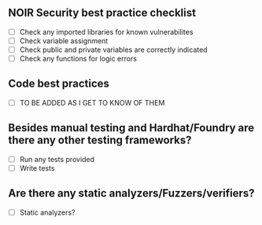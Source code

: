 ## NOIR Security best practice checklist
- [ ] Check any imported libraries for known vulnerabilites
- [ ] Check variable assignment
- [ ] Check public and private variables are correctly indicated
- [ ] Check any functions for logic errors

## Code best practices
-[ ] TO BE ADDED AS I GET TO KNOW OF THEM

## Besides manual testing and Hardhat/Foundry are there any other testing frameworks?
- [ ] Run any tests provided
- [ ] Write tests

## Are there any static analyzers/Fuzzers/verifiers?
- [ ] Static analyzers?
